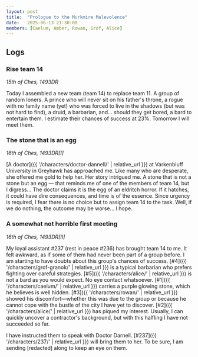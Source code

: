 ```yaml
---
layout: post
title:  "Prologue to the Murkmire Malevolence"
date:   2025-06-13 21:30:00
members: [Caelum, Amber, Rowan, Grof, Alice]
---
```


## Logs

### Rise team 14
*15th of Ches, 1493DR*

Today I assembled a new team (team 14) to replace team 11. A group of random loners. A prince who will never sit on his father's throne, a rogue with no family name (yet) who was forced to live in the shadows (but was not hard to find), a druid, a barbarian, and... should they get bored, a bard to entertain them. I estimate their chances of success at 23%. Tomorrow I will meet them.

### The stone that is an egg
*16th of Ches, 1493DR[I]*

[A doctor]({{ '/characters/doctor-dannell/' | relative_url }}) at Varkenbluff University in Greyhawk has approached me. Like many who are desperate, she offered me gold to help her. Her story intrigued me. A stone that is not a stone but an egg — that reminds me of one of the members of team 14, but I digress... The doctor claims it is the egg of an eldritch horror. If it hatches, it could have dire consequences, and time is of the essence. Since urgency is required, I fear there is no choice but to assign team 14 to the task. Well, if we do nothing, the outcome may be worse... I hope.

### A somewhat not horrible first meeting
*16th of Ches, 1493DR[II]*

My loyal assistant #237 (rest in peace #236) has brought team 14 to me. It felt awkward, as if some of them had never been part of a group before. I am starting to have doubts about this group's chances of success. [#4]({{ '/characters/grof-granok/' | relative_url }}) is a typical barbarian who prefers fighting over careful strategies. [#5]({{ '/characters/alice/' | relative_url }}) is not a bard as you would expect. No eye contact whatsoever. [#1]({{ '/characters/caelum/' | relative_url }}) carries a purple glowing stone, which he believes is well hidden. [#3]({{ '/characters/rowan/' | relative_url }}) showed his discomfort—whether this was due to the group or because he cannot cope with the bustle of the city I have yet to discover. [#2]({{ '/characters/alice/' | relative_url }}) has piqued my interest. Usually, I can quickly uncover a contractor's background, but with this halfling I have not succeeded so far.

I have instructed them to speak with Doctor Darnell. [#237]({{ '/characters/237/' | relative_url }}) will bring them to her. To be sure, I am sending [redacted] along to keep an eye on them.

